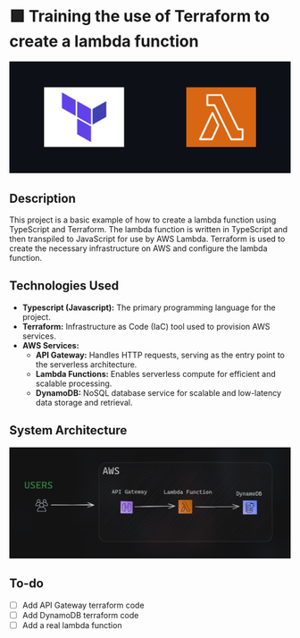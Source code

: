 # 🟪 Training the use of Terraform to create a lambda function

![Frame](https://raw.githubusercontent.com/vsantos1711/terraform-lambda-study/main/assets/tech.png)

## Description

This project is a basic example of how to create a lambda function using TypeScript and Terraform. The lambda function is written in TypeScript and then transpiled to JavaScript for use by AWS Lambda. Terraform is used to create the necessary infrastructure on AWS and configure the lambda function.

## Technologies Used

- **Typescript (Javascript):** The primary programming language for the project.
- **Terraform:** Infrastructure as Code (IaC) tool used to provision AWS services.
- **AWS Services:**
  - **API Gateway:** Handles HTTP requests, serving as the entry point to the serverless architecture.
  - **Lambda Functions:** Enables serverless compute for efficient and scalable processing.
  - **DynamoDB:** NoSQL database service for scalable and low-latency data storage and retrieval.

## System Architecture

![Frame](https://raw.githubusercontent.com/vsantos1711/terraform-lambda-study/main/assets/diagram.png)

## To-do

- [ ] Add API Gateway terraform code
- [ ] Add DynamoDB terraform code
- [ ] Add a real lambda function
